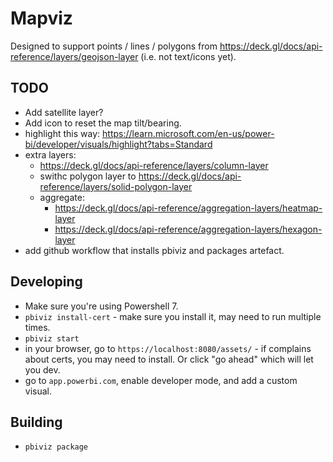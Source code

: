 # Mapviz

Designed to support points / lines / polygons from <https://deck.gl/docs/api-reference/layers/geojson-layer> (i.e. not text/icons yet).

## TODO

- Add satellite layer?
- Add icon to reset the map tilt/bearing.
- highlight this way: <https://learn.microsoft.com/en-us/power-bi/developer/visuals/highlight?tabs=Standard>
- extra layers:
  - <https://deck.gl/docs/api-reference/layers/column-layer>
  - swithc polygon layer to <https://deck.gl/docs/api-reference/layers/solid-polygon-layer>
  - aggregate:
    - <https://deck.gl/docs/api-reference/aggregation-layers/heatmap-layer>
    - <https://deck.gl/docs/api-reference/aggregation-layers/hexagon-layer>
- add github workflow that installs pbiviz and packages artefact.

## Developing

- Make sure you're using Powershell 7.
- `pbiviz install-cert` - make sure you install it, may need to run multiple times.
- `pbiviz start`
- in your browser, go to `https://localhost:8080/assets/` - if complains about certs, you may need to install. Or click "go ahead" which will let you dev.
- go to `app.powerbi.com`, enable developer mode, and add a custom visual.

## Building

- `pbiviz package`
